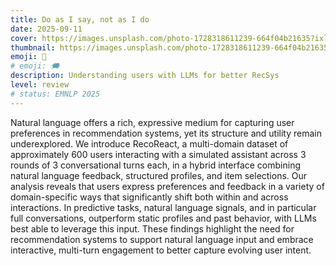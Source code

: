 ```yaml
---
title: Do as I say, not as I do
date: 2025-09-11
cover: https://images.unsplash.com/photo-1728318611239-664f04b21635?ixlib=rb-4.0.3&ixid=M3wxMjA3fDB8MHxwaG90by1wYWdlfHx8fGVufDB8fHx8fA%3D%3D&auto=format&fit=crop&w=1440&q=80
thumbnail: https://images.unsplash.com/photo-1728318611239-664f04b21635?ixlib=rb-4.0.3&ixid=M3wxMjA3fDB8MHxwaG90by1wYWdlfHx8fGVufDB8fHx8fA%3D%3D&auto=format&fit=crop&w=480&q=80
emoji: 💬
# emoji: 🗯
description: Understanding users with LLMs for better RecSys
level: review
# status: EMNLP 2025
---
```


Natural language offers a rich, expressive medium for capturing user preferences in recommendation systems, yet its structure and utility remain underexplored. We introduce RecoReact, a multi-domain dataset of approximately 600 users interacting with a simulated assistant across 3 rounds of 3 conversational turns each, in a hybrid interface combining natural language feedback, structured profiles, and item selections. Our analysis reveals that users express preferences and feedback in a variety of domain-specific ways that significantly shift both within and across interactions. In predictive tasks, natural language signals, and in particular full conversations, outperform static profiles and past behavior, with LLMs best able to leverage this input. These findings highlight the need for recommendation systems to support natural language input and embrace interactive, multi-turn engagement to better capture evolving user intent.

